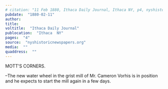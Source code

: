 ```yaml
---
# citation: "11 Feb 1880, Ithaca Daily Journal, Ithaca NY, p4, nyshistoricnewspapers.org."
pubdate:  "1880-02-11"
author: 
title: 
voltitle:  "Ithaca Daily Journal"
publocation:  "Ithaca  NY"
pages:  "4"
source:  "nyshistoricnewspapers.org"
media:  ""
quaddress:  ""
---
```

MOTT’S CORNERS. 

–The new water wheel in the grist mill of Mr. Cameron Vorhis is in position and he expects to start the mill again in a few days.

